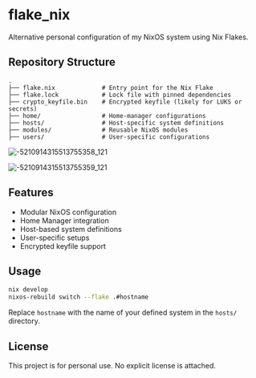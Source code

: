 # flake_nix

Alternative personal configuration of my NixOS system using Nix Flakes.

## Repository Structure

```
.
├── flake.nix             # Entry point for the Nix Flake
├── flake.lock            # Lock file with pinned dependencies
├── crypto_keyfile.bin    # Encrypted keyfile (likely for LUKS or secrets)
├── home/                 # Home-manager configurations
├── hosts/                # Host-specific system definitions
├── modules/              # Reusable NixOS modules
├── users/                # User-specific configurations
```
![-5210914315513755358_121](https://github.com/user-attachments/assets/748db0a0-be8f-4747-afc6-83f760e0b794)

![-5210914315513755359_121](https://github.com/user-attachments/assets/00f3c53a-e9da-4b27-800c-2cde54b1b74e)

## Features

- Modular NixOS configuration
- Home Manager integration
- Host-based system definitions
- User-specific setups
- Encrypted keyfile support

## Usage

```bash
nix develop
nixos-rebuild switch --flake .#hostname
```

Replace `hostname` with the name of your defined system in the `hosts/` directory.

## License

This project is for personal use. No explicit license is attached.
